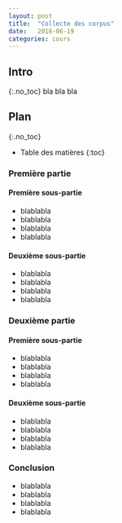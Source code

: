 ```yaml
---
layout: post
title:  "Collecte des corpus"
date:   2018-06-19
categories: cours
---
```


## Intro
{:.no_toc}
bla bla bla

## Plan
{:.no_toc}
* Table des matières
{:toc}

### Première partie
#### Première sous-partie

- blablabla
- blablabla
- blablabla
- blablabla

#### Deuxième sous-partie

- blablabla
- blablabla
- blablabla
- blablabla


### Deuxième partie
#### Première sous-partie

- blablabla
- blablabla
- blablabla
- blablabla

#### Deuxième sous-partie

- blablabla
- blablabla
- blablabla
- blablabla

### Conclusion

- blablabla
- blablabla
- blablabla
- blablabla

